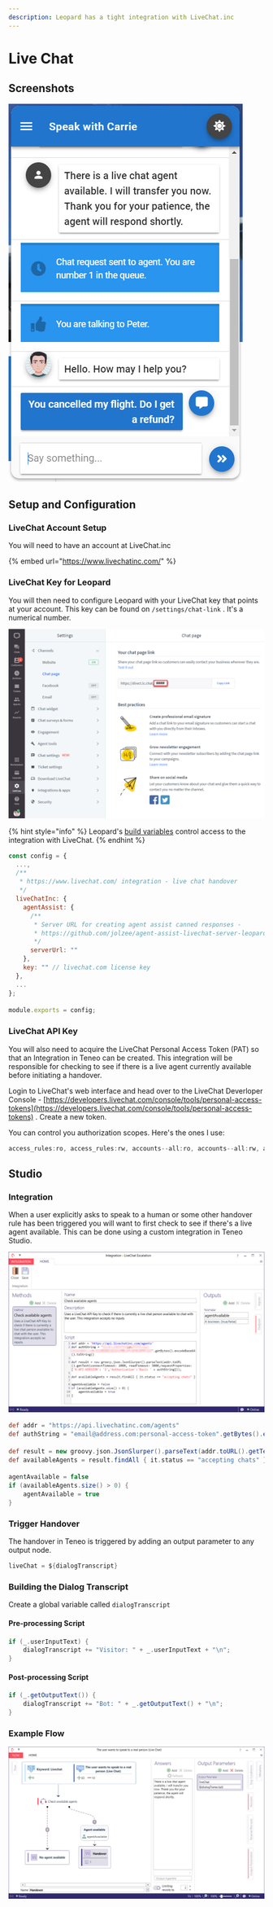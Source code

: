 ```yaml
---
description: Leopard has a tight integration with LiveChat.inc
---
```


# Live Chat

## Screenshots

![](../.gitbook/assets/livechat-screenshot.jpg)

## Setup and Configuration

### LiveChat Account Setup

You will need to have an account at LiveChat.inc

{% embed url="https://www.livechatinc.com/" %}

### LiveChat Key for Leopard

You will then need to configure Leopard with your LiveChat key that points at your account. This key can be found on `/settings/chat-link` . It's a numerical number. 

![Key found in page link url](../.gitbook/assets/livechat.png)

{% hint style="info" %}
Leopard's [build variables](../installation/build-variables.md) control access to the integration with LiveChat. 
{% endhint %}

```javascript
const config = {
  ...,
  /**
   * https://www.livechat.com/ integration - live chat handover
   */
  liveChatInc: {
    agentAssist: {
      /**
       * Server URL for creating agent assist canned responses -
       * https://github.com/jolzee/agent-assist-livechat-server-leopard
       */
      serverUrl: ""
    },
    key: "" // livechat.com license key
  },
  ...
};

module.exports = config;

```

### LiveChat API Key

You will also need to acquire the LiveChat Personal Access Token \(PAT\) so that an Integration in Teneo can be created. This integration will be responsible for checking to see if there is a live agent currently available before initiating a handover.

Login to LiveChat's web interface and head over to the LiveChat Deverloper Console - [https://developers.livechat.com/console/tools/personal-access-tokens](https://developers.livechat.com/console/tools/personal-access-tokens) . Create a new token. 

You can control you authorization scopes. Here's the ones I use:

```groovy
access_rules:ro, access_rules:rw, accounts--all:ro, accounts--all:rw, accounts--my:ro, accounts--my:rw, agents--my:rw, agents-bot--all:ro, agents-bot--all:rw, agents-bot--my:ro, agents-bot--my:rw, agents_read, agents_write, archives_read, archives_write, buttons_manage, canned_responses_read, canned_responses_write, tags_read, tags_write, chats--access:ro, chats--access:rw, chats--all:ro, chats--all:rw, chats--my:ro, chats--my:rw, chats.conversation--access:rw, chats.conversation--all:rw, chats.conversation--my:rw, customers:ro, customers:rw, greetings_read, greetings_write, in_app_msg_manage, multicast:rw, properties--all:ro, properties--my:ro, properties--my:rw, properties_manage, webhooks--all:ro, webhooks--all:rw, webhooks--my:ro, webhooks--my:rw, webhooks_manage, webhooks_write, sessions--all:rw, sessions--my:rw, visitors_read, agents--all:rw
```

## Studio

### Integration

When a user explicitly asks to speak to a human or some other handover rule has been triggered you will want to first check to see if there's a live agent available. This can be done using a custom integration in Teneo Studio. 

![Integration in Studio](../.gitbook/assets/livechat-integration.jpg)

```groovy
def addr = "https://api.livechatinc.com/agents"
def authString = "email@address.com:personal-access-token".getBytes().encodeBase64().toString()

def result = new groovy.json.JsonSlurper().parseText(addr.toURL().getText(connectTimeout: 2000, readTimeout: 3000,requestProperties: ['X-API-VERSION': '2','Authorization':'Basic ' + authString]));
def availableAgents = result.findAll { it.status == "accepting chats" }

agentAvailable = false
if (availableAgents.size() > 0) {
    agentAvailable = true
}
```

### Trigger Handover

The handover in Teneo is triggered by adding an output parameter to any output node.

```groovy
liveChat = ${dialogTranscript}
```

### Building the Dialog Transcript

Create a global variable called `dialogTranscript` 

#### Pre-processing Script

```groovy
if (_.userInputText) {
	dialogTranscript += "Visitor: " + _.userInputText + "\n";
}
```

#### Post-processing Script

```groovy
if (_.getOutputText()) {
	dialogTranscript += "Bot: " + _.getOutputText() + "\n";
}
```

### Example Flow

![Live Chat Handover in Studio](../.gitbook/assets/live-chat-handover.jpg)

